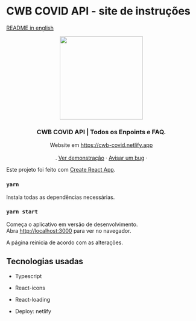 # CWB COVID API - site de instruções
[README in english](README.pt)
<p align="center">
  <a href="https://cwb-covid.netlify.app/">
    <img src="https://cdn.discordapp.com/attachments/685226653764550671/789647227165343754/logo512.png" width="220px" />
  </a>

  <h3 align="center">CWB COVID API | Todos os Enpoints e FAQ.</h3>
  <p align="center">
    Website em <a href="https://cwb-covid.netlify.app/">https://cwb-covid.netlify.app</a>
    <br />
    <br />
    .
    <a href="https://cwb-covid.netlify.app/">Ver demonstração</a>
    ·
    <a href="mailto:marcelorissette15@gmail.com">Avisar um bug</a>
    ·
    <br />
  </p>

</p>

Este projeto foi feito com [Create React App](https://github.com/facebook/create-react-app).

### `yarn`

Instala todas as dependências necessárias.

### `yarn start`

Começa o aplicativo em versão de desenvolvimento.\
Abra [http://localhost:3000](http://localhost:3000) para ver no navegador.

A página reinicia de acordo com as alterações.

## Tecnologias usadas

- Typescript

- React-icons

- React-loading

- Deploy: netlify